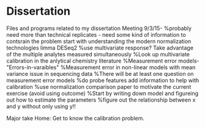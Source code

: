 # Dissertation
Files and programs related to my dissertation
Meeting 9/3/15-
  %probably need more than technical replicates - need some kind of information to contsrain the problem
  start with understanding the modern normalization technologies limma DESeq2
%use multivariate response?  Take advantage of the multiple analytes measured simultaneously
%Look up multivariate calibration in the anlytical chemistry literature
%Measurement error models- "Errors-in-varaibles"
%Measurement error in non-linear models with mean variance issue in sequencing data
%There will be at least one question on measurement error models
%do probe features add information to help with calibration
%use normalization comparison paper to motivate the current exercise (avoid using outcome)
%Start by writing down model and figureing out how to estimate the parameters
%figure out the relationship between x and y without only using y!!

Major take Home: Get to know the calibration problem.

